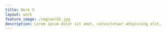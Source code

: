 ```yaml
---
title: Work 5 
layout: work
feature_image: /img/work5.jpg
description: Lorem ipsum dolor sit amet, consectetuer adipiscing elit, sed diam nonummy nibh euismod tincidunt ut laoreet dolore magna aliquam erat volutpat.
---
```

